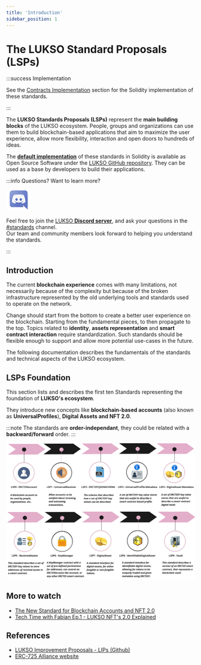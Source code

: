 ```yaml
---
title: 'Introduction'
sidebar_position: 1
---
```


# The LUKSO Standard Proposals (LSPs)

:::success Implementation

See the [Contracts Implementation](./smart-contracts/01-introduction.md) section for the Solidity implementation of these standards.

:::

The **LUKSO Standards Proposals (LSPs)** represent the **main building blocks** of the LUKSO ecosystem. People, groups and organizations can use them to build blockchain-based applications that aim to maximize the user experience, allow more flexibility, interaction and open doors to hundreds of ideas.

The **[default implementation](./smart-contracts/01-introduction.md)** of these standards in Solidity is available as Open Source Software under the [LUKSO GitHub repository](https://github.com/lukso-network). They can be used as a base by developers to build their applications.

:::info Questions? Want to learn more?

<div class="discord-logo">

![Discord logo](./discord-logo.png)

</div>

Feel free to join the [LUKSO **Discord server**](https://discord.com/channels/359064931246538762/620552532602912769), and ask your questions in the [#standards](https://discord.com/channels/359064931246538762/620552532602912769) channel.<br/>
Our team and community members look forward to helping you understand the standards.

:::

## Introduction

The current **blockchain experience** comes with many limitations, not necessarily because of the complexity but because of the broken infrastructure represented by the old underlying tools and standards used to operate on the network.

Change should start from the bottom to create a better user experience on the blockchain. Starting from the fundamental pieces, to then propagate to the top. Topics related to **identity**, **assets representation** and **smart contract interaction** require standardization. Such standards should be flexible enough to support and allow more potential use-cases in the future.

The following documentation describes the fundamentals of the standards and technical aspects of the LUKSO ecosystem.

## LSPs Foundation

This section lists and describes the first ten Standards representing the foundation of **LUKSO's ecosystem**.

They introduce new concepts like **blockchain-based accounts** (also known as **UniversalProfiles**), **Digital Assets and NFT 2.0**.

:::note
The standards are **order-independant**, they could be related with a **backward/forward** order.
:::

![lsp-roadmap](../../static/img/lsp-roadmap.jpg)

## More to watch

- [The New Standard for Blockchain Accounts and NFT 2.0](https://www.youtube.com/watch?v=7u0WGAS1k_Q)
- [Tech Time with Fabian Ep.1 - LUKSO NFT's 2.0 Explained](https://www.youtube.com/watch?v=Nx5D9QWNIhI)

## References

- [LUKSO Improvement Proposals - LIPs (Github)](https://github.com/lukso-network/LIPs)
- [ERC-725 Alliance website](https://erc725alliance.org/)
